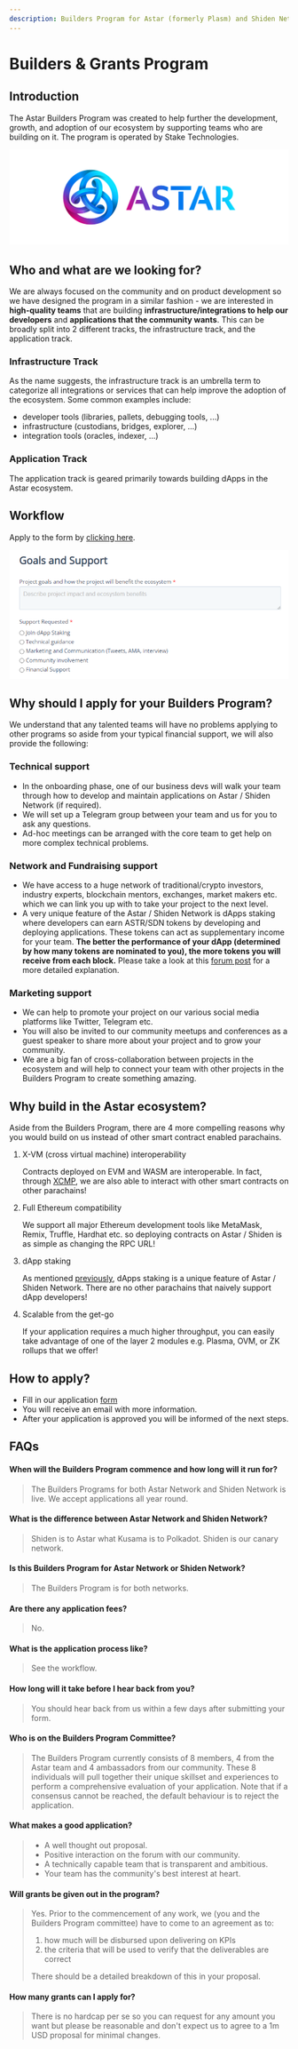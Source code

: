 ```yaml
---
description: Builders Program for Astar (formerly Plasm) and Shiden Network
---
```


# Builders & Grants Program

## Introduction

The Astar Builders Program was created to help further the development, growth, and adoption of our ecosystem by supporting teams who are building on it. The program is operated by Stake Technologies.

![](../.gitbook/assets/landscape.png)

## Who and what are we looking for?

We are always focused on the community and on product development so we have designed the program in a similar fashion - we are interested in **high-quality teams** that are building **infrastructure/integrations to help our developers** and **applications that the community wants**. This can be broadly split into 2 different tracks, the infrastructure track, and the application track.

### Infrastructure Track

As the name suggests, the infrastructure track is an umbrella term to categorize all integrations or services that can help improve the adoption of the ecosystem. Some common examples include:

* developer tools (libraries, pallets, debugging tools, ...)
* infrastructure (custodians, bridges, explorer, ...)
* integration tools (oracles, indexer, ...)

### Application Track

The application track is geared primarily towards building dApps in the Astar ecosystem.

## Workflow

Apply to the form by [clicking here](https://share.hsforms.com/1UFPFJXq6S1SN-j1lyMrNIgc2ryh).

![](<../.gitbook/assets/image (120) (1) (1) (1).png>)

## Why should I apply for your Builders Program?

We understand that any talented teams will have no problems applying to other programs so aside from your typical financial support, we will also provide the following:

### Technical support

* In the onboarding phase, one of our business devs will walk your team through how to develop and maintain applications on Astar / Shiden Network (if required).
* We will set up a Telegram group between your team and us for you to ask any questions.
* Ad-hoc meetings can be arranged with the core team to get help on more complex technical problems.

### Network and Fundraising support

* We have access to a huge network of traditional/crypto investors, industry experts, blockchain mentors, exchanges, market makers etc. which we can link you up with to take your project to the next level.
* A very unique feature of the Astar / Shiden Network is dApps staking where developers can earn ASTR/SDN tokens by developing and deploying applications. These tokens can act as supplementary income for your team. **The better the performance of your dApp (determined by how many tokens are nominated to you), the more tokens you will receive from each block.** Please take a look at this [forum post](https://forum.astar.network/t/faq-what-is-dapps-staking/1247) for a more detailed explanation.

### Marketing support

* We can help to promote your project on our various social media platforms like Twitter, Telegram etc.
* You will also be invited to our community meetups and conferences as a guest speaker to share more about your project and to grow your community.
* We are a big fan of cross-collaboration between projects in the ecosystem and will help to connect your team with other projects in the Builders Program to create something amazing.

## Why build in the Astar ecosystem?

Aside from the Builders Program, there are 4 more compelling reasons why you would build on us instead of other smart contract enabled parachains.

1.  X-VM (cross virtual machine) interoperability

    Contracts deployed on EVM and WASM are interoperable. In fact, through [XCMP](https://wiki.polkadot.network/docs/learn-crosschain/), we are also able to interact with other smart contracts on other parachains!
2.  Full Ethereum compatibility

    We support all major Ethereum development tools like MetaMask, Remix, Truffle, Hardhat etc. so deploying contracts on Astar / Shiden is as simple as changing the RPC URL!
3.  dApp staking

    As mentioned [previously](https://github.com/PlasmNetwork/builders-program/tree/update-with-new-workflow#network-and-fundraising-support), dApps staking is a unique feature of Astar / Shiden Network. There are no other parachains that naively support dApp developers!
4.  Scalable from the get-go

    If your application requires a much higher throughput, you can easily take advantage of one of the layer 2 modules e.g. Plasma, OVM, or ZK rollups that we offer!

## How to apply?

* Fill in our application [form](https://share.hsforms.com/1UFPFJXq6S1SN-j1lyMrNIgc2ryh)
* You will receive an email with more information.&#x20;
* After your application is approved you will be informed of the next steps.

## FAQs

#### When will the Builders Program commence and how long will it run for?

> The Builders Programs for both Astar Network and Shiden Network is live. We accept applications all year round.

#### What is the difference between Astar Network and Shiden Network?

> Shiden is to Astar what Kusama is to Polkadot. Shiden is our canary network.

#### Is this Builders Program for Astar Network or Shiden Network?

> The Builders Program is for both networks.

#### Are there any application fees?

> No.

#### What is the application process like?

> See the workflow.

#### How long will it take before I hear back from you?

> You should hear back from us within a few days after submitting your form.

#### Who is on the Builders Program Committee?

> The Builders Program currently consists of 8 members, 4 from the Astar team and 4 ambassadors from our community. These 8 individuals will pull together their unique skillset and experiences to perform a comprehensive evaluation of your application. Note that if a consensus cannot be reached, the default behaviour is to reject the application.

#### What makes a good application?

> * A well thought out proposal.
> * Positive interaction on the forum with our community.
> * A technically capable team that is transparent and ambitious.
> * Your team has the community's best interest at heart.

#### Will grants be given out in the program?

> Yes. Prior to the commencement of any work, we (you and the Builders Program committee) have to come to an agreement as to:
>
> 1. how much will be disbursed upon delivering on KPIs
> 2. the criteria that will be used to verify that the deliverables are correct
>
> There should be a detailed breakdown of this in your proposal.

#### How many grants can I apply for?

> There is no hardcap per se so you can request for any amount you want but please be reasonable and don't expect us to agree to a 1m USD proposal for minimal changes.

